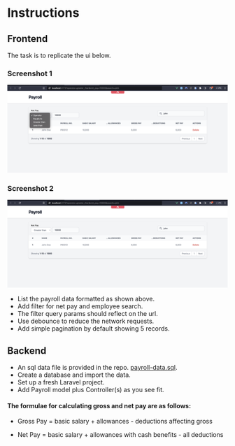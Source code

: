 # Instructions

## Frontend
The task is to replicate the ui below.

### Screenshot 1
![screenshot-1](https://github.com/team11degrees/full-stack-interview-frontend/blob/main/screnshot-1.png?raw=true)
### Screenshot 2
![screenshot-2](https://github.com/team11degrees/full-stack-interview-frontend/blob/main/screenshot-2.png?raw=true)

- List the payroll data formatted as shown above.
- Add filter for net pay and employee search.
- The filter query params should reflect on the url.
- Use debounce to reduce the network requests.
- Add simple pagination by default showing 5 records.

## Backend
- An sql data file is provided in the repo. [payroll-data.sql](https://github.com/team11degrees/full-stack-interview-frontend/blob/main/payroll-data.sql).
- Create a database and import the data.
- Set up a fresh Laravel project.
- Add Payroll model plus Controller(s) as you see fit.

#### The formulae for calculating gross and net pay are as follows:
- Gross Pay = basic salary + allowances - deductions affecting gross 


- Net Pay = basic salary + allowances with cash benefits - all deductions